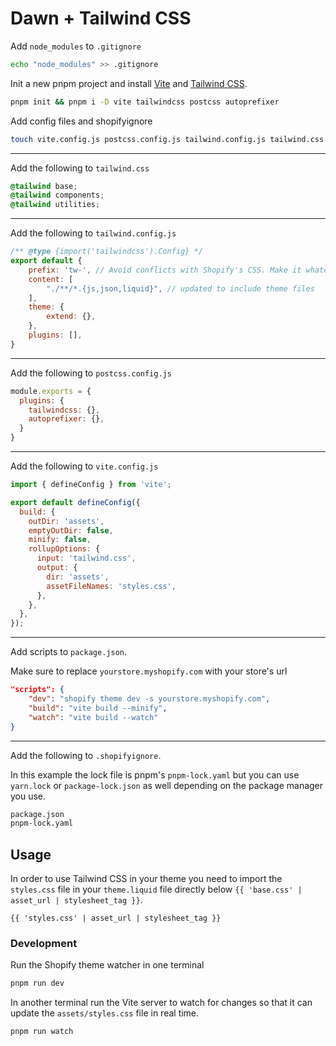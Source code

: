 # Dawn + Tailwind CSS

Add `node_modules` to `.gitignore`
```bash
echo "node_modules" >> .gitignore
```

Init a new pnpm project and install [Vite](https://vitejs.dev/) and [Tailwind CSS](https://tailwindcss.com/).
```bash
pnpm init && pnpm i -D vite tailwindcss postcss autoprefixer
```

Add config files and shopifyignore
```bash
touch vite.config.js postcss.config.js tailwind.config.js tailwind.css .shopifyignore
```
---
Add the following to `tailwind.css`
```css
@tailwind base;
@tailwind components;
@tailwind utilities;
```
---
Add the following to `tailwind.config.js`
```js
/** @type {import('tailwindcss').Config} */
export default {
	prefix: 'tw-', // Avoid conflicts with Shopify's CSS. Make it whatever you want.
	content: [
		"./**/*.{js,json,liquid}", // updated to include theme files 
	],
	theme: {
		extend: {},
	},
	plugins: [],
}
```
---
Add the following to `postcss.config.js`
```js
module.exports = {
  plugins: {
    tailwindcss: {},
    autoprefixer: {},
  }
}
```
---
Add the following to `vite.config.js`
```js
import { defineConfig } from 'vite';

export default defineConfig({
  build: {
    outDir: 'assets',
    emptyOutDir: false,
    minify: false,
    rollupOptions: {
      input: 'tailwind.css',
      output: {
        dir: 'assets',
        assetFileNames: 'styles.css',
      },
    },
  },
});
```
---
Add scripts to `package.json`.

Make sure to replace `yourstore.myshopify.com` with your store's url
```json
"scripts": {
	"dev": "shopify theme dev -s yourstore.myshopify.com",
	"build": "vite build --minify",
	"watch": "vite build --watch"
}
```
---
Add the following to `.shopifyignore`.

In this example the lock file is pnpm's `pnpm-lock.yaml` but you can use `yarn.lock` or `package-lock.json` as well depending on the package manager you use.
```bash
package.json
pnpm-lock.yaml
```
## Usage

In order to use Tailwind CSS in your theme you need to import the `styles.css` file in your `theme.liquid` file directly below `{{ 'base.css' | asset_url | stylesheet_tag }}`.

```liquid
{{ 'styles.css' | asset_url | stylesheet_tag }}
```

### Development
Run the Shopify theme watcher in one terminal
```bash
pnpm run dev
```
In another terminal run the Vite server to watch for changes so that it can update the `assets/styles.css` file in real time.
```bash
pnpm run watch
```


